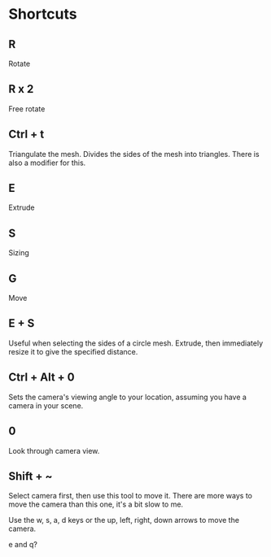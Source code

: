 # Shortcuts

## R

Rotate

## R x 2

Free rotate

## Ctrl + t

Triangulate the mesh. Divides the sides of the mesh into triangles. There is also a modifier for this.

## E

Extrude

## S

Sizing

## G

Move

## E + S

Useful when selecting the sides of a circle mesh. Extrude, then immediately resize it to give the specified distance.

## Ctrl + Alt + 0

Sets the camera's viewing angle to your location, assuming you have a camera in your scene.

## 0

Look through camera view.

## Shift + ~

Select camera first, then use this tool to move it. There are more ways to move the camera than this one, it's a bit slow to me.

Use the w, s, a, d keys or the up, left, right, down arrows to move the camera.

e and q?


